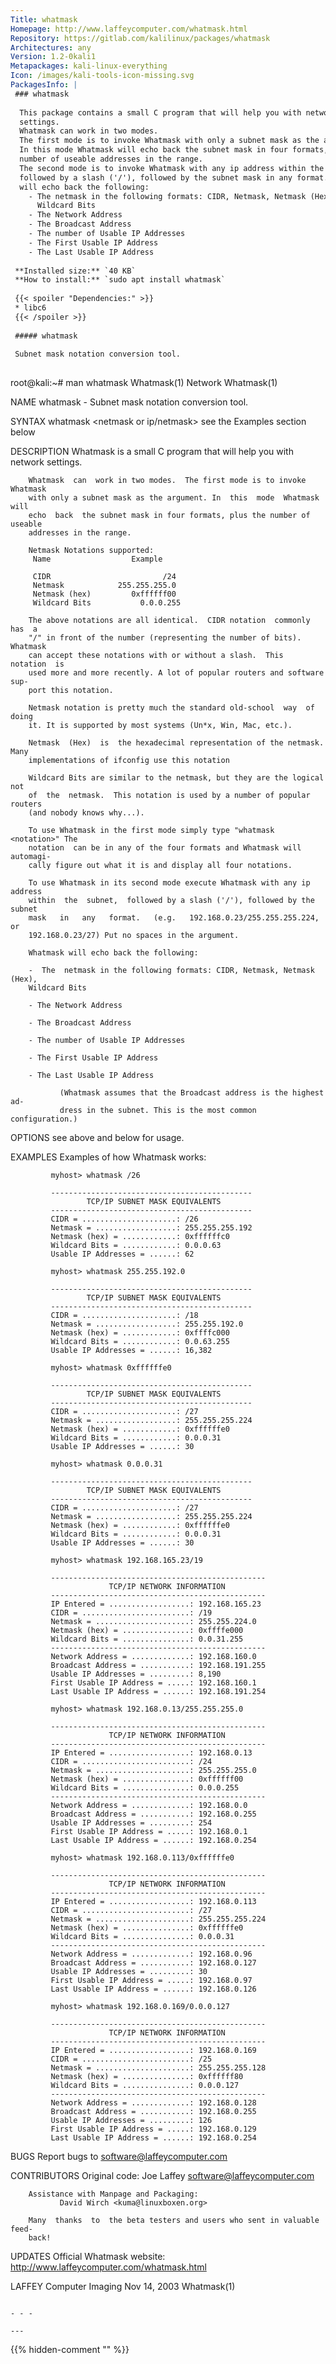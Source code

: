 ```yaml
---
Title: whatmask
Homepage: http://www.laffeycomputer.com/whatmask.html
Repository: https://gitlab.com/kalilinux/packages/whatmask
Architectures: any
Version: 1.2-0kali1
Metapackages: kali-linux-everything 
Icon: /images/kali-tools-icon-missing.svg
PackagesInfo: |
 ### whatmask
 
  This package contains a small C program that will help you with network
  settings.
  Whatmask can work in two modes.
  The first mode is to invoke Whatmask with only a subnet mask as the argument.
  In this mode Whatmask will echo back the subnet mask in four formats, plus the
  number of useable addresses in the range.
  The second mode is to invoke Whatmask with any ip address within the subnet,
  followed by a slash ('/'), followed by the subnet mask in any format. Whatmask
  will echo back the following:
    - The netmask in the following formats: CIDR, Netmask, Netmask (Hex)
      Wildcard Bits
    - The Network Address
    - The Broadcast Address
    - The number of Usable IP Addresses
    - The First Usable IP Address
    - The Last Usable IP Address
 
 **Installed size:** `40 KB`  
 **How to install:** `sudo apt install whatmask`  
 
 {{< spoiler "Dependencies:" >}}
 * libc6 
 {{< /spoiler >}}
 
 ##### whatmask
 
 Subnet mask notation conversion tool.
 
 ```
 root@kali:~# man whatmask
 Whatmask(1)                         Network                        Whatmask(1)
 
 NAME
        whatmask - Subnet mask notation conversion tool.
 
 SYNTAX
        whatmask <netmask or ip/netmask>
        see the Examples section below
 
 DESCRIPTION
        Whatmask is a small C program that will help you with network settings.
 
        Whatmask  can  work in two modes.  The first mode is to invoke Whatmask
        with only a subnet mask as the argument. In  this  mode  Whatmask  will
        echo  back  the subnet mask in four formats, plus the number of useable
        addresses in the range.
 
        Netmask Notations supported:
         Name                  Example
 
         CIDR                         /24
         Netmask            255.255.255.0
         Netmask (hex)         0xffffff00
         Wildcard Bits           0.0.0.255
 
        The above notations are all identical.  CIDR notation  commonly  has  a
        "/" in front of the number (representing the number of bits).  Whatmask
        can accept these notations with or without a slash.  This  notation  is
        used more and more recently. A lot of popular routers and software sup-
        port this notation.
 
        Netmask notation is pretty much the standard old-school  way  of  doing
        it. It is supported by most systems (Un*x, Win, Mac, etc.).
 
        Netmask  (Hex)  is  the hexadecimal representation of the netmask. Many
        implementations of ifconfig use this notation
 
        Wildcard Bits are similar to the netmask, but they are the logical  not
        of  the  netmask.  This notation is used by a number of popular routers
        (and nobody knows why...).
 
        To use Whatmask in the first mode simply type "whatmask <notation>" The
        notation  can be in any of the four formats and Whatmask will automagi-
        cally figure out what it is and display all four notations.
 
        To use Whatmask in its second mode execute Whatmask with any ip address
        within  the  subnet,  followed by a slash ('/'), followed by the subnet
        mask   in   any   format.   (e.g.   192.168.0.23/255.255.255.224,    or
        192.168.0.23/27) Put no spaces in the argument.
 
        Whatmask will echo back the following:
 
        -  The  netmask in the following formats: CIDR, Netmask, Netmask (Hex),
        Wildcard Bits
 
        - The Network Address
 
        - The Broadcast Address
 
        - The number of Usable IP Addresses
 
        - The First Usable IP Address
 
        - The Last Usable IP Address
 
               (Whatmask assumes that the Broadcast address is the highest  ad-
               dress in the subnet. This is the most common configuration.)
 
 OPTIONS
        <no options> see above and below for usage.
 
 EXAMPLES
        Examples of how Whatmask works:
 
             myhost> whatmask /26
 
             ---------------------------------------------
                     TCP/IP SUBNET MASK EQUIVALENTS
             ---------------------------------------------
             CIDR = .....................: /26
             Netmask = ..................: 255.255.255.192
             Netmask (hex) = ............: 0xffffffc0
             Wildcard Bits = ............: 0.0.0.63
             Usable IP Addresses = ......: 62
 
             myhost> whatmask 255.255.192.0
 
             ---------------------------------------------
                     TCP/IP SUBNET MASK EQUIVALENTS
             ---------------------------------------------
             CIDR = .....................: /18
             Netmask = ..................: 255.255.192.0
             Netmask (hex) = ............: 0xffffc000
             Wildcard Bits = ............: 0.0.63.255
             Usable IP Addresses = ......: 16,382
 
             myhost> whatmask 0xffffffe0
 
             ---------------------------------------------
                     TCP/IP SUBNET MASK EQUIVALENTS
             ---------------------------------------------
             CIDR = .....................: /27
             Netmask = ..................: 255.255.255.224
             Netmask (hex) = ............: 0xffffffe0
             Wildcard Bits = ............: 0.0.0.31
             Usable IP Addresses = ......: 30
 
             myhost> whatmask 0.0.0.31
 
             ---------------------------------------------
                     TCP/IP SUBNET MASK EQUIVALENTS
             ---------------------------------------------
             CIDR = .....................: /27
             Netmask = ..................: 255.255.255.224
             Netmask (hex) = ............: 0xffffffe0
             Wildcard Bits = ............: 0.0.0.31
             Usable IP Addresses = ......: 30
 
             myhost> whatmask 192.168.165.23/19
 
             ------------------------------------------------
                          TCP/IP NETWORK INFORMATION
             ------------------------------------------------
             IP Entered = ..................: 192.168.165.23
             CIDR = ........................: /19
             Netmask = .....................: 255.255.224.0
             Netmask (hex) = ...............: 0xffffe000
             Wildcard Bits = ...............: 0.0.31.255
             ------------------------------------------------
             Network Address = .............: 192.168.160.0
             Broadcast Address = ...........: 192.168.191.255
             Usable IP Addresses = .........: 8,190
             First Usable IP Address = .....: 192.168.160.1
             Last Usable IP Address = ......: 192.168.191.254
 
             myhost> whatmask 192.168.0.13/255.255.255.0
 
             ------------------------------------------------
                          TCP/IP NETWORK INFORMATION
             ------------------------------------------------
             IP Entered = ..................: 192.168.0.13
             CIDR = ........................: /24
             Netmask = .....................: 255.255.255.0
             Netmask (hex) = ...............: 0xffffff00
             Wildcard Bits = ...............: 0.0.0.255
             ------------------------------------------------
             Network Address = .............: 192.168.0.0
             Broadcast Address = ...........: 192.168.0.255
             Usable IP Addresses = .........: 254
             First Usable IP Address = .....: 192.168.0.1
             Last Usable IP Address = ......: 192.168.0.254
 
             myhost> whatmask 192.168.0.113/0xffffffe0
 
             ------------------------------------------------
                          TCP/IP NETWORK INFORMATION
             ------------------------------------------------
             IP Entered = ..................: 192.168.0.113
             CIDR = ........................: /27
             Netmask = .....................: 255.255.255.224
             Netmask (hex) = ...............: 0xffffffe0
             Wildcard Bits = ...............: 0.0.0.31
             ------------------------------------------------
             Network Address = .............: 192.168.0.96
             Broadcast Address = ...........: 192.168.0.127
             Usable IP Addresses = .........: 30
             First Usable IP Address = .....: 192.168.0.97
             Last Usable IP Address = ......: 192.168.0.126
 
             myhost> whatmask 192.168.0.169/0.0.0.127
 
             ------------------------------------------------
                          TCP/IP NETWORK INFORMATION
             ------------------------------------------------
             IP Entered = ..................: 192.168.0.169
             CIDR = ........................: /25
             Netmask = .....................: 255.255.255.128
             Netmask (hex) = ...............: 0xffffff80
             Wildcard Bits = ...............: 0.0.0.127
             ------------------------------------------------
             Network Address = .............: 192.168.0.128
             Broadcast Address = ...........: 192.168.0.255
             Usable IP Addresses = .........: 126
             First Usable IP Address = .....: 192.168.0.129
             Last Usable IP Address = ......: 192.168.0.254
 
 BUGS
        Report bugs to <software@laffeycomputer.com>
 
 CONTRIBUTORS
        Original code:
               Joe Laffey <software@laffeycomputer.com>
 
        Assistance with Manpage and Packaging:
               David Wirch <kuma@linuxboxen.org>
 
        Many  thanks  to  the beta testers and users who sent in valuable feed-
        back!
 
 UPDATES
        Official Whatmask website:
               http://www.laffeycomputer.com/whatmask.html
 
 LAFFEY Computer Imaging          Nov 14, 2003                      Whatmask(1)
 ```
 
 - - -
 
---
```

{{% hidden-comment "<!--Do not edit anything above this line-->" %}}
